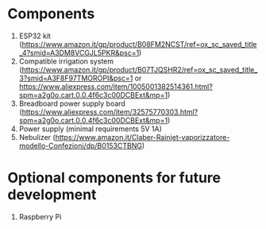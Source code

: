 # Components
1. ESP32 kit (https://www.amazon.it/gp/product/B08FM2NCST/ref=ox_sc_saved_title_4?smid=A3DM8VCGJL5PKR&psc=1)
2. Compatible irrigation system (https://www.amazon.it/gp/product/B07TJQSHR2/ref=ox_sc_saved_title_3?smid=A3F8F97TMOROPI&psc=1 or https://www.aliexpress.com/item/1005001382514361.html?spm=a2g0o.cart.0.0.4f6c3c00DCBExt&mp=1)
3. Breadboard power supply board (https://www.aliexpress.com/item/32575770303.html?spm=a2g0o.cart.0.0.4f6c3c00DCBExt&mp=1)
4. Power supply (minimal requirements 5V 1A)
5. Nebulizer (https://www.amazon.it/Claber-Rainjet-vaporizzatore-modello-Confezioni/dp/B0153CTBNG)

# Optional components for future development
1. Raspberry Pi
